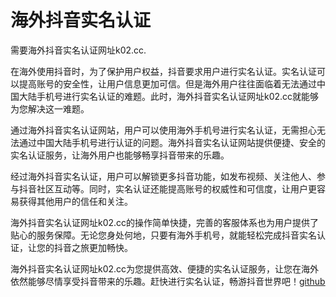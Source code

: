 # 海外抖音实名认证

需要海外抖音实名认证网址k02.cc. 

在海外使用抖音时，为了保护用户权益，抖音要求用户进行实名认证。实名认证可以提高账号的安全性，让用户信息更加可信。但是海外用户往往面临着无法通过中国大陆手机号进行实名认证的难题。此时，海外抖音实名认证网址k02.cc就能够为您解决这一难题。

通过海外抖音实名认证网站，用户可以使用海外手机号进行实名认证，无需担心无法通过中国大陆手机号进行认证的问题。海外抖音实名认证网站提供便捷、安全的实名认证服务，让海外用户也能够畅享抖音带来的乐趣。

经过海外抖音实名认证，用户可以解锁更多抖音功能，如发布视频、关注他人、参与抖音社区互动等。同时，实名认证还能提高账号的权威性和可信度，让用户更容易获得其他用户的信任和关注。

海外抖音实名认证网址k02.cc的操作简单快捷，完善的客服体系也为用户提供了贴心的服务保障。无论您身处何地，只要有海外手机号，就能轻松完成抖音实名认证，让您的抖音之旅更加畅快。

海外抖音实名认证网址k02.cc为您提供高效、便捷的实名认证服务，让您在海外依然能够尽情享受抖音带来的乐趣。赶快进行实名认证，畅游抖音世界吧！[github](https://github.com)